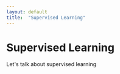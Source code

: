 ```yaml
---
layout: default
title:  "Supervised Learning"
---
```


# Supervised Learning

Let's talk about supervised learning